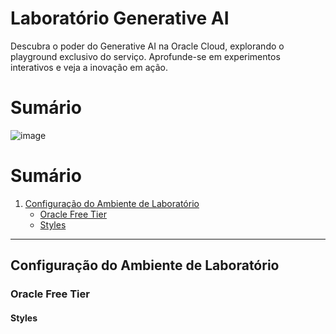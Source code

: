 # Laboratório Generative AI
Descubra o poder do Generative AI na Oracle Cloud, explorando o playground exclusivo do serviço. Aprofunde-se em experimentos interativos e veja a inovação em ação.

# Sumário


![image](https://github.com/user-attachments/assets/5e362eb5-9a23-4e74-ad97-f9046c2afe70)


# Sumário

1. [Configuração do Ambiente de Laboratório](#configuração-do-ambiente-de-laboratório)
   - [Oracle Free Tier](#oracle-free-tier)
   - [Styles](#styles)

---

## Configuração do Ambiente de Laboratório
### Oracle Free Tier
#### Styles
